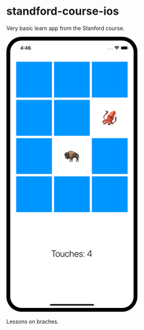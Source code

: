 # standford-course-ios

Very basic learn app from the Stanford course.

![alt text](preview/standfordApp.png "Very basic learn app from the Stanford course")

Lessons on braches.
